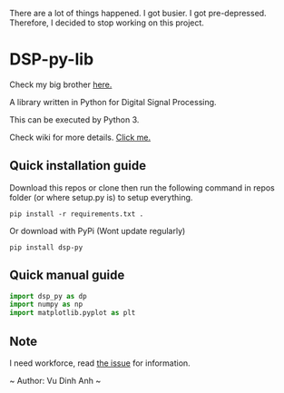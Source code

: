 There are a lot of things happened. I got busier. I got pre-depressed. Therefore, I decided to stop working on this project.  

# DSP-py-lib

Check my big brother [here.](https://github.com/dinhanhx/DSP-matlab-lib)

A library written in Python for Digital Signal Processing.

This can be executed by Python 3.

Check wiki for more details. [Click me.](https://github.com/dinhanhx/DSP-py-lib/wiki)

## Quick installation guide
Download this repos or clone then run the following command in repos folder (or where setup.py is) to setup everything.
```
pip install -r requirements.txt .
```
Or download with PyPi (Wont update regularly)

```
pip install dsp-py
```
## Quick manual guide
```Python
import dsp_py as dp
import numpy as np
import matplotlib.pyplot as plt
```
## Note

I need workforce, read [the issue](https://github.com/dinhanhx/DSP-py-lib/issues) for information.

~ Author: Vu Dinh Anh ~
